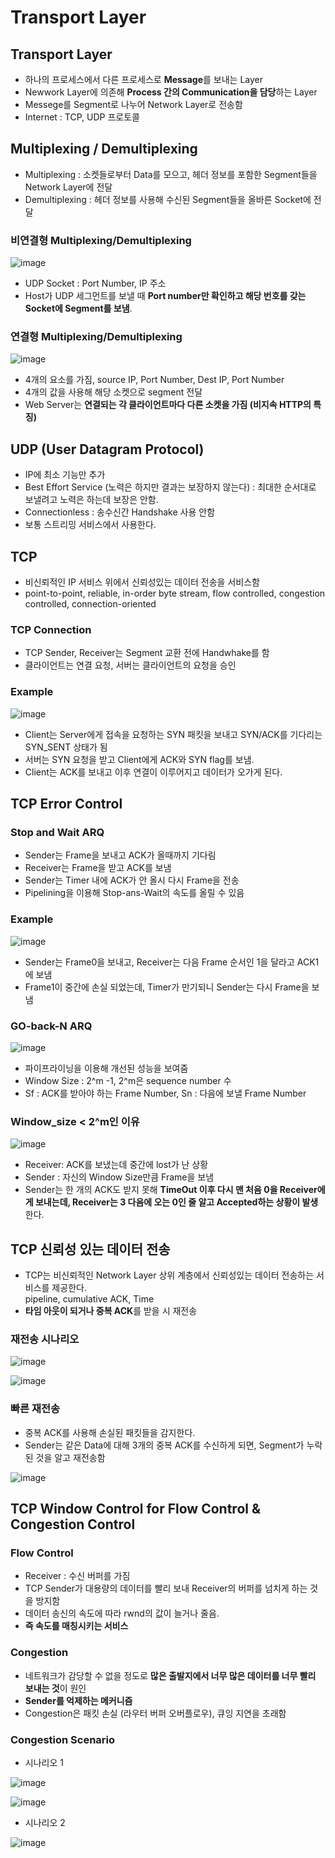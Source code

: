 # Transport Layer  

## Transport Layer  
- 하나의 프로세스에서 다른 프로세스로 **Message**를 보내는 Layer  
- Newwork Layer에 의존해 **Process 간의 Communication을 담당**하는 Layer  
- Messege를 Segment로 나누어 Network Layer로 전송함  
- Internet : TCP, UDP 프로토콜  

## Multiplexing / Demultiplexing  
- Multiplexing : 소켓들로부터 Data를 모으고, 헤더 정보를 포함한 Segment들을 Network Layer에 전달  
- Demultiplexing : 헤더 정보를 사용해 수신된 Segment들을 올바른 Socket에 전달  

### 비연결형 Multiplexing/Demultiplexing  

![image](https://user-images.githubusercontent.com/32921115/104997035-483f2e00-5a6c-11eb-8969-628e360c0135.png)

- UDP Socket : Port Number, IP 주소  
- Host가 UDP 세그먼트를 보낼 때 **Port number만 확인하고 해당 번호를 갖는 Socket에 Segment를 보냄**.  

### 연결형 Multiplexing/Demultiplexing  

![image](https://user-images.githubusercontent.com/32921115/104997176-7d4b8080-5a6c-11eb-8139-4955142eabb6.png)

- 4개의 요소를 가짐, source IP, Port Number, Dest IP, Port Number  
- 4개의 값을 사용해 해당 소켓으로 segment 전달  
- Web Server는 **연결되는 각 클라이언트마다 다른 소켓을 가짐 (비지속 HTTP의 특징)**  

## UDP (User Datagram Protocol)  
- IP에 최소 기능만 추가  
- Best Effort Service (노력은 하지만 결과는 보장하지 않는다) : 최대한 순서대로 보낼려고 노력은 하는데 보장은 안함.  
- Connectionless : 송수신간 Handshake 사용 안함  
- 보통 스트리밍 서비스에서 사용한다.  

## TCP  
- 비신뢰적인 IP 서비스 위에서 신뢰성있는 데이터 전송을 서비스함  
- point-to-point, reliable, in-order byte stream, flow controlled, congestion controlled, connection-oriented  
 
 ### TCP Connection  
 - TCP Sender, Receiver는 Segment 교환 전에 Handwhake를 함  
 - 클라이언트는 연결 요청, 서버는 클라이언트의 요청을 승인  
 
 ### Example  

![image](https://user-images.githubusercontent.com/32921115/104998632-e8965200-5a6e-11eb-9436-2a49efb035be.png)

- Client는 Server에게 접속을 요청하는 SYN 패킷을 보내고 SYN/ACK를 기다리는 SYN_SENT 상태가 됨  
- 서버는 SYN 요청을 받고 Client에게 ACK와 SYN flag를 보냄.  
- Client는 ACK를 보내고 이후 연결이 이루어지고 데이터가 오가게 된다.  

## TCP Error Control  

### Stop and Wait ARQ  
- Sender는 Frame을 보내고 ACK가 올때까지 기다림  
- Receiver는 Frame을 받고 ACK를 보냄  
- Sender는 Timer 내에 ACK가 안 올시 다시 Frame을 전송  
- Pipelining을 이용해 Stop-ans-Wait의 속도를 올릴 수 있음  

### Example  

![image](https://user-images.githubusercontent.com/32921115/104999204-d10b9900-5a6f-11eb-9996-df23bef2b169.png)

- Sender는 Frame0을 보내고, Receiver는 다음 Frame 순서인 1을 달라고 ACK1에 보냄  
- Frame1이 중간에 손실 되었는데, Timer가 만기되니 Sender는 다시 Frame을 보냄  

### GO-back-N ARQ  

![image](https://user-images.githubusercontent.com/32921115/105000195-63606c80-5a71-11eb-981a-abf2d6eaf98f.png)

- 파이프라이닝을 이용해 개선된 성능을 보여줌  
- Window Size : 2^m -1, 2^m은 sequence number 수  
- Sf : ACK를 받아야 하는 Frame Number, Sn : 다음에 보낼 Frame Number

### Window_size < 2^m인 이유  

![image](https://user-images.githubusercontent.com/32921115/105000919-555f1b80-5a72-11eb-8146-5cc4be4ec627.png)

- Receiver: ACK를 보냈는데 중간에 lost가 난 상황  
- Sender : 자신의 Window Size만큼 Frame을 보냄  
- Sender는 한 개의 ACK도 받지 못해 **TimeOut 이후 다시 맨 처음 0을 Receiver에게 보내는데, Receiver는 3 다음에 오는 0인 줄 알고 Accepted하는 상황이 발생**한다.  

## TCP 신뢰성 있는 데이터 전송  
- TCP는 비신뢰적인 Network Layer 상위 계층에서 신뢰성있는 데이터 전송하는 서비스를 제공한다.  
pipeline, cumulative ACK, Time  
- **타임 아웃이 되거나 중복 ACK**를 받을 시 재전송  

### 재전송 시나리오  

![image](https://user-images.githubusercontent.com/32921115/105446475-88ddb800-5cb5-11eb-93a2-939d69172319.png)

![image](https://user-images.githubusercontent.com/32921115/105446504-97c46a80-5cb5-11eb-89ee-44211be22c50.png)

### 빠른 재전송  
- 중복 ACK를 사용해 손실된 패킷들을 감지한다.  
- Sender는 같은 Data에 대해 3개의 중복 ACK를 수신하게 되면, Segment가 누락된 것을 알고 재전송함  

![image](https://user-images.githubusercontent.com/32921115/105446679-f7227a80-5cb5-11eb-85f5-6b23225a8053.png)

## TCP Window Control for Flow Control & Congestion Control  

### Flow Control  
- Receiver : 수신 버퍼를 가짐  
- TCP Sender가 대용량의 데이터를 빨리 보내 Receiver의 버퍼를 넘치게 하는 것을 방지함  
- 데이터 송신의 속도에 따라 rwnd의 값이 늘거나 줄음.  
- **즉 속도를 매칭시키는 서비스**  

### Congestion  
- 네트워크가 감당할 수 없을 정도로 **많은 출발지에서 너무 많은 데이터를 너무 빨리 보내는 것**이 원인  
- **Sender를 억제하는 메커니즘**  
- Congestion은 패킷 손실 (라우터 버퍼 오버플로우), 큐잉 지연을 초래함  

### Congestion Scenario  
- 시나리오 1  

![image](https://user-images.githubusercontent.com/32921115/105447188-0d7d0600-5cb7-11eb-9206-602af9093f09.png)  

![image](https://user-images.githubusercontent.com/32921115/105447225-2685b700-5cb7-11eb-8902-d9fe062e15df.png)  

- 시나리오 2  

![image](https://user-images.githubusercontent.com/32921115/105447255-34d3d300-5cb7-11eb-8e87-29ca9a8ec54b.png)  




